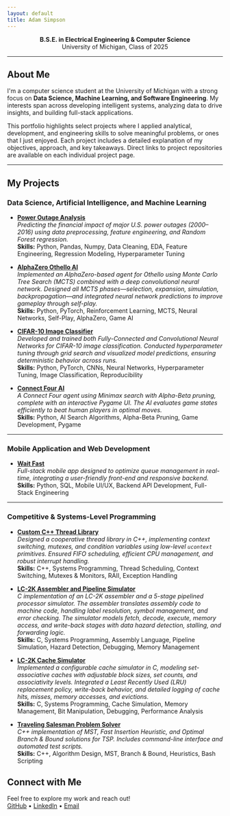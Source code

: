 ```yaml
---
layout: default
title: Adam Simpson
---
```



<p style="text-align: center;">
  <strong>B.S.E. in Electrical Engineering & Computer Science</strong><br>
  University of Michigan, Class of 2025
</p>

---

## About Me

I'm a computer science student at the University of Michigan with a strong focus on **Data Science, Machine Learning, and Software Engineering**. My interests span across developing intelligent systems, analyzing data to drive insights, and building full-stack applications.  

This portfolio highlights select projects where I applied analytical, development, and engineering skills to solve meaningful problems, or ones that I just enjoyed. Each project includes a detailed explanation of my objectives, approach, and key takeaways. Direct links to project repositories are available on each individual project page.

---

## My Projects

### Data Science, Artificial Intelligence, and Machine Learning

- [**Power Outage Analysis**](./projects/power-outage.html)  
  *Predicting the financial impact of major U.S. power outages (2000–2016) using data preprocessing, feature engineering, and Random Forest regression.*  
  **Skills:** Python, Pandas, Numpy, Data Cleaning, EDA, Feature Engineering, Regression Modeling, Hyperparameter Tuning

- [**AlphaZero Othello AI**](./projects/alz.html)  
  *Implemented an AlphaZero-based agent for Othello using Monte Carlo Tree Search (MCTS) combined with a deep convolutional neural network. Designed all MCTS phases—selection, expansion, simulation, backpropagation—and integrated neural network predictions to improve gameplay through self-play.*  
  **Skills:** Python, PyTorch, Reinforcement Learning, MCTS, Neural Networks, Self-Play, AlphaZero, Game AI
  
- [**CIFAR-10 Image Classifier**](./projects/img.html)  
  *Developed and trained both Fully-Connected and Convolutional Neural Networks for CIFAR-10 image classification. Conducted hyperparameter tuning through grid search and visualized model predictions, ensuring deterministic behavior across runs.*  
  **Skills:** Python, PyTorch, CNNs, Neural Networks, Hyperparameter Tuning, Image Classification, Reproducibility

- [**Connect Four AI**](./projects/connect_four.html)  
  *A Connect Four agent using Minimax search with Alpha-Beta pruning, complete with an interactive Pygame UI. The AI evaluates game states efficiently to beat human players in optimal moves.*  
  **Skills:** Python, AI Search Algorithms, Alpha-Beta Pruning, Game Development, Pygame

---

### Mobile Application and Web Development
- [**Wait Fast**](./projects/wait_fast.html)  
  *Full-stack mobile app designed to optimize queue management in real-time, integrating a user-friendly front-end and responsive backend.*  
  **Skills:** Python, SQL, Mobile UI/UX, Backend API Development, Full-Stack Engineering

---

### Competitive & Systems-Level Programming
- [**Custom C++ Thread Library**](./projects/thread2.html)  
  *Designed a cooperative thread library in C++, implementing context switching, mutexes, and condition variables using low-level `ucontext` primitives. Ensured FIFO scheduling, efficient CPU management, and robust interrupt handling.*  
  **Skills:** C++, Systems Programming, Thread Scheduling, Context Switching, Mutexes & Monitors, RAII, Exception Handling

- [**LC-2K Assembler and Pipeline Simulator**](./projects/assembler.html)  
  *C implementation of an LC-2K assembler and a 5-stage pipelined processor simulator. The assembler translates assembly code to machine code, handling label resolution, symbol management, and error checking. The simulator models fetch, decode, execute, memory access, and write-back stages with data hazard detection, stalling, and forwarding logic.*  
  **Skills:** C, Systems Programming, Assembly Language, Pipeline Simulation, Hazard Detection, Debugging, Memory Management

- [**LC-2K Cache Simulator**](./projects/cache_simulator.html)  
  *Implemented a configurable cache simulator in C, modeling set-associative caches with adjustable block sizes, set counts, and associativity levels. Integrated a Least Recently Used (LRU) replacement policy, write-back behavior, and detailed logging of cache hits, misses, memory accesses, and evictions.*  
  **Skills:** C, Systems Programming, Cache Simulation, Memory Management, Bit Manipulation, Debugging, Performance Analysis

- [**Traveling Salesman Problem Solver**](./projects/project-tsp.html)  
  *C++ implementation of MST, Fast Insertion Heuristic, and Optimal Branch & Bound solutions for TSP. Includes command-line interface and automated test scripts.*  
  **Skills:** C++, Algorithm Design, MST, Branch & Bound, Heuristics, Bash Scripting


## Connect with Me

Feel free to explore my work and reach out!  
[GitHub](https://github.com/will51mps0n) • [LinkedIn](https://www.linkedin.com/in/adam-simpson-b6a3201a7/) • [Email](adwisi@umich.edu)

